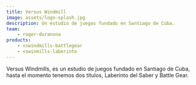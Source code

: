 ```yaml
---
title: Versus Windmill
image: assets/logo-splash.jpg
description: Un estudio de juegos fundado en Santiago de Cuba.
team:
    - roger-duranona
products:
    - vswindmills-battlegear
    - vswinmills-laberinto
---
```


Versus Windmills, es un estudio de juegos fundado en Santiago de Cuba, hasta el momento tenemos dos títulos, Laberinto del Saber y Battle Gear.